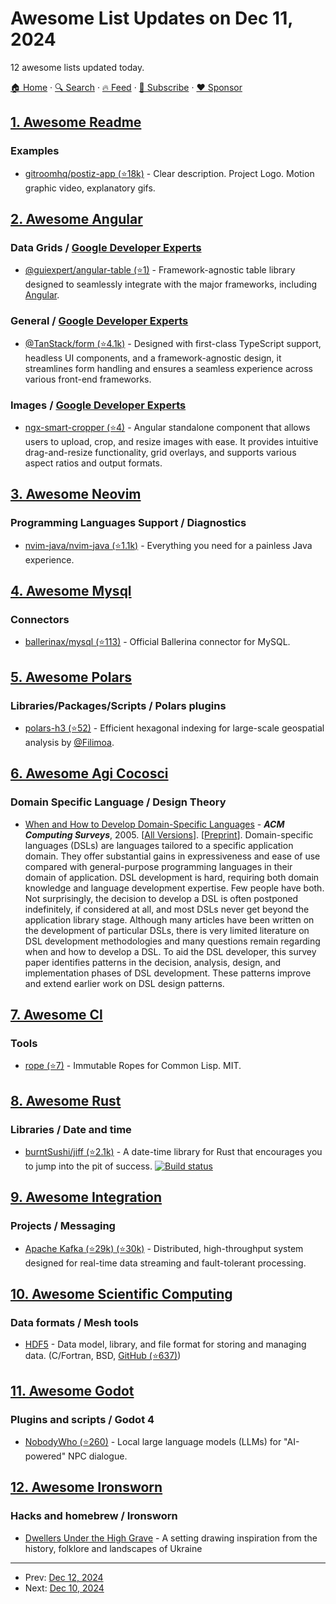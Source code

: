 # Awesome List Updates on Dec 11, 2024

12 awesome lists updated today.

[🏠 Home](/README.md) · [🔍 Search](https://www.trackawesomelist.com/search/) · [🔥 Feed](https://www.trackawesomelist.com/rss.xml) · [📮 Subscribe](https://trackawesomelist.us17.list-manage.com/subscribe?u=d2f0117aa829c83a63ec63c2f&id=36a103854c) · [❤️  Sponsor](https://github.com/sponsors/theowenyoung)



## [1. Awesome Readme](/content/matiassingers/awesome-readme/README.md)

### Examples

*   [gitroomhq/postiz-app (⭐18k)](https://github.com/gitroomhq/postiz-app#readme) - Clear description. Project Logo. Motion graphic video, explanatory gifs.

## [2. Awesome Angular](/content/PatrickJS/awesome-angular/README.md)

### Data Grids / [Google Developer Experts](https://developers.google.com/experts/all/technology/web-technologies)

*   [@guiexpert/angular-table (⭐1)](https://github.com/guiexperttable/angular-19-table) - Framework-agnostic table library designed to seamlessly integrate with the major frameworks, including [Angular](https://gui.expert/getstarted/angular/).

### General / [Google Developer Experts](https://developers.google.com/experts/all/technology/web-technologies)

*   [@TanStack/form (⭐4.1k)](https://github.com/TanStack/form) - Designed with first-class TypeScript support, headless UI components, and a framework-agnostic design, it streamlines form handling and ensures a seamless experience across various front-end frameworks.

### Images / [Google Developer Experts](https://developers.google.com/experts/all/technology/web-technologies)

*   [ngx-smart-cropper (⭐4)](https://github.com/kurti-vdb/ngx-smart-cropper) - Angular standalone component that allows users to upload, crop, and resize images with ease. It provides intuitive drag-and-resize functionality, grid overlays, and supports various aspect ratios and output formats.

## [3. Awesome Neovim](/content/rockerBOO/awesome-neovim/README.md)

### Programming Languages Support / Diagnostics

*   [nvim-java/nvim-java (⭐1.1k)](https://github.com/nvim-java/nvim-java) - Everything you need for a painless Java experience.

## [4. Awesome Mysql](/content/shlomi-noach/awesome-mysql/README.md)

### Connectors

*   [ballerinax/mysql (⭐113)](https://github.com/ballerina-platform/module-ballerinax-mysql) - Official Ballerina connector for MySQL.

## [5. Awesome Polars](/content/ddotta/awesome-polars/README.md)

### Libraries/Packages/Scripts / Polars plugins

*   [polars-h3 (⭐52)](https://github.com/Filimoa/polars-h3) - Efficient hexagonal indexing for large-scale geospatial analysis by [@Filimoa](https://github.com/Filimoa).

## [6. Awesome Agi Cocosci](/content/YuzheSHI/awesome-agi-cocosci/README.md)

### Domain Specific Language / Design Theory

*   [When and How to Develop Domain-Specific Languages](https://dl.acm.org/doi/abs/10.1145/1118890.1118892) - ***ACM Computing Surveys***, 2005. \[[All Versions](https://scholar.google.com/scholar?cluster=8598236436890577027)]. \[[Preprint](https://people.cs.ksu.edu/~schmidt/505f14/Lectures/WhenDSL.pdf)]. Domain-specific languages (DSLs) are languages tailored to a specific application domain. They offer substantial gains in expressiveness and ease of use compared with general-purpose programming languages in their domain of application. DSL development is hard, requiring both domain knowledge and language development expertise. Few people have both. Not surprisingly, the decision to develop a DSL is often postponed indefinitely, if considered at all, and most DSLs never get beyond the application library stage. Although many articles have been written on the development of particular DSLs, there is very limited literature on DSL development methodologies and many questions remain regarding when and how to develop a DSL. To aid the DSL developer, this survey paper identifies patterns in the decision, analysis, design, and implementation phases of DSL development. These patterns improve and extend earlier work on DSL design patterns.

## [7. Awesome Cl](/content/CodyReichert/awesome-cl/README.md)

### Tools

*   [rope (⭐7)](https://github.com/garlic0x1/rope) -  Immutable Ropes for Common Lisp. MIT.

## [8. Awesome Rust](/content/rust-unofficial/awesome-rust/README.md)

### Libraries / Date and time

*   [burntSushi/jiff (⭐2.1k)](https://github.com/BurntSushi/jiff) - A date-time library for Rust that encourages you to jump into the pit of success. [![Build status](https://github.com/BurntSushi/jiff/workflows/ci/badge.svg)](https://github.com/BurntSushi/jiff/actions)

## [9. Awesome Integration](/content/stn1slv/awesome-integration/README.md)

### Projects / Messaging

*   [Apache Kafka (⭐29k) (⭐30k)](https://github.com/apache/kafka) - Distributed, high-throughput system designed for real-time data streaming and fault-tolerant processing.

## [10. Awesome Scientific Computing](/content/nschloe/awesome-scientific-computing/README.md)

### Data formats / Mesh tools

*   [HDF5](https://www.hdfgroup.org/solutions/hdf5/) - Data model, library, and file format for storing and managing data.
    (C/Fortran, BSD, [GitHub (⭐637)](https://github.com/HDFGroup/hdf5))

## [11. Awesome Godot](/content/godotengine/awesome-godot/README.md)

### Plugins and scripts / Godot 4

*   [NobodyWho (⭐260)](https://github.com/nobodywho-ooo/nobodywho) - Local large language models (LLMs) for "AI-powered" NPC dialogue.

## [12. Awesome Ironsworn](/content/Billiam/awesome-ironsworn/README.md)

### Hacks and homebrew / Ironsworn

*   [Dwellers Under the High Grave](https://mendercap.itch.io/dwellers-under-the-high-grave) - A setting drawing inspiration from the history, folklore and landscapes of Ukraine

---

- Prev: [Dec 12, 2024](/content/2024/12/12/README.md)
- Next: [Dec 10, 2024](/content/2024/12/10/README.md)